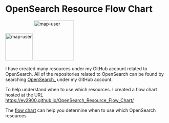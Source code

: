 # OpenSearch Resource Flow Chart

 <img width="85" alt="map-user" src="https://img.shields.io/badge/views-557-green"> <img width="125" alt="map-user" src="https://img.shields.io/badge/unique visits-204-green">

I have created many resources under my GitHub account related to OpenSearch. All of the repositories related to OpenSearch can be found by searching [OpenSearch_](https://github.com/ev2900?tab=repositories&q=OpenSearch_&type=&language=&sort=) under my GitHub account.

To help understand when to use which resources. I created a flow chart hosted at the URL https://ev2900.github.io/OpenSearch_Resource_Flow_Chart/

The [flow chart](https://ev2900.github.io/OpenSearch_Resource_Flow_Chart/) can help you determine when to use which OpenSearch resources
